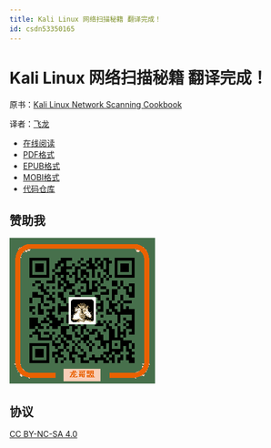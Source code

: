 ```yaml
---
title: Kali Linux 网络扫描秘籍 翻译完成！
id: csdn53350165
---
```


# Kali Linux 网络扫描秘籍 翻译完成！

原书：[Kali Linux Network Scanning Cookbook](https://www.packtpub.com/networking-and-servers/kali-linux-network-scanning-cookbook)

译者：[飞龙](https://github.com/wizardforcel)

*   [在线阅读](https://www.gitbook.com/book/wizardforcel/kali-linux-network-scanning-cookbook/details)
*   [PDF格式](https://www.gitbook.com/download/pdf/book/wizardforcel/kali-linux-network-scanning-cookbook)
*   [EPUB格式](https://www.gitbook.com/download/epub/book/wizardforcel/kali-linux-network-scanning-cookbook)
*   [MOBI格式](https://www.gitbook.com/download/mobi/book/wizardforcel/kali-linux-network-scanning-cookbook)
*   [代码仓库](http://git.oschina.net/wizardforcel/kali-linux-network-scanning-cookbook-zh)

## 赞助我

![](../img/b3b137c4fb3d5f7ccf06e1f134942001.png)

## 协议

[CC BY-NC-SA 4.0](http://creativecommons.org/licenses/by-nc-sa/4.0/)